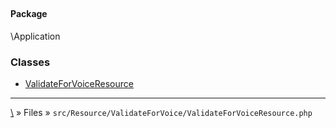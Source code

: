 ## 

#### Package
\Application







### Classes
* [ValidateForVoiceResource](classes/ValidateForVoiceResource)






***
[\\](Home) » Files » `src/Resource/ValidateForVoice/ValidateForVoiceResource.php`